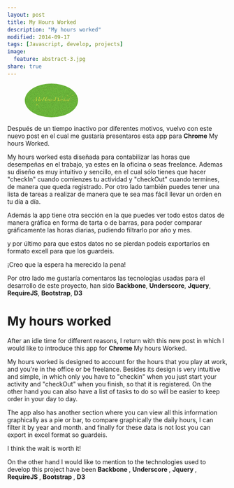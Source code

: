 ```yaml
---
layout: post
title: My Hours Worked
description: "My hours worked"
modified: 2014-09-17
tags: [Javascript, develop, projects]
image:
  feature: abstract-3.jpg
share: true
---
```




<div style="width:40%" class="pull-right">
	<a href="https://chrome.google.com/webstore/detail/my-hours-worked/hmdieaemabodhgalghfkclcmbmbbgbac?utm_source=chrome-ntp-icon" target="_blank">
		<figure  class="">
				<img style="border-radius:50%;" src="/images/logo440x280.png" alt="">
		</figure>
	</a>
</div>

<p>
 Después de un tiempo inactivo por diferentes motivos, vuelvo con este nuevo post en el cual me gustaría presentaros esta app para <strong>Chrome</strong> My hours Worked. 

 My hours worked esta diseñada para contabilizar las horas que desempeñas en el trabajo, ya estes en la oficina o seas freelance. Ademas su diseño es muy intuitivo y sencillo, en el cual sólo tienes que hacer "checkIn" cuando comienzes tu actividad y "checkOut" cuando termines, de manera que queda registrado. Por otro lado también puedes tener una lista de tareas a realizar de manera que te sea mas fácil llevar un orden en tu día a día.
</p>

<p>
 Además la app tiene otra sección en la que puedes ver todo estos datos de manera gráfica en forma de tarta o de barras, para poder comparar gráficamente las horas diarias, pudiendo filtrarlo por año y mes. 

 y por último para que estos datos no se pierdan podeis exportarlos en formato excell para que los guardeis. 

 ¡Creo que la espera ha merecido la pena!
</p>


<p>
   Por otro lado me gustaría comentaros las tecnologias usadas para el desarrollo de este proyecto, han sido <strong>Backbone</strong>, <strong>Underscore</strong>, <strong>Jquery</strong>, <strong>RequireJS</strong>, <strong>Bootstrap</strong>, <strong>D3</strong>
</p>



<h1> My hours worked</h1>


 After an idle time for different reasons, I return with this new post in which I would like to introduce this app for <strong> Chrome </strong> My hours Worked.

 My hours worked is designed to account for the hours that you play at work, and you're in the office or be freelance. Besides its design is very intuitive and simple, in which only you have to "checkin" when you just start your activity and "checkOut" when you finish, so that it is registered. On the other hand you can also have a list of tasks to do so will be easier to keep order in your day to day.

The app also has another section where you can view all this information graphically as a pie or bar, to compare graphically the daily hours, I can filter it by year and month.
and finally for these data is not lost you can export in excel format so guardeis.

I think the wait is worth it!

On the other hand I would like to mention to the technologies used to develop this project have been <strong> Backbone </strong>, <strong> Underscore </strong>, <strong> Jquery </strong>, <strong> RequireJS </strong>, <strong> Bootstrap </strong>, <strong> D3 </strong>